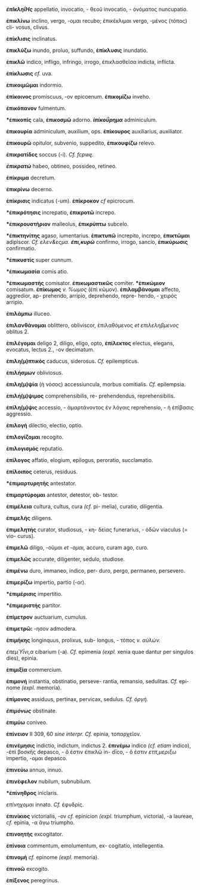 ***έπΙκληΐΗς*** appellatio, invocatio, - θεοῦ invocatio, - ὀνόματος
nuncupatio.

**ἐπικλίνω** inclino, vergo, -ομαι recubo; ἐπικέκλιμαι vergo, -μένος
(τόπος) cli- vosus, clivus.

**ἐπίκλισις** inclinatus.

**ἐπικλύζω** inundo, proluo, suffundo, **ἐπίκλυσις** inundatio.

**ἐπικλῶ** indico, infligo, infringo, irrogo, έπικλασθεῖσα indicta,
inflicta.

**ἐπίκλωσις** *cf.* uva.

**ἐπικοιμῶμαι** indormio.

**ἐπίκοινος** promiscuus, -ov epicoenum. **ἐπικομίζω** inveho.

**ἐπικόπανον** fulmentum.

**\*ἐπικοπίς** cala, **ἐπικοσμῶ** adorno. ***ίπίκοΰρημα*** adminiculum.

**ἐπικουρία** adminiculum, auxilium, ops. **ἐπίκουρος** auxiliarius,
auxiliator.

**ἐπικουρῶ** opitulor, subvenio, suppedito, **ἐπικουφίζω** relevo.

**ἐπικρατίδες** soccus (-i). *Cf. fcpwę.*

***έπικρατώ*** habeo, obtineo, possideo, retineo.

**έπίκριμα** decretum.

**ἐπικρίνω** decerno.

**ἐπίκρισις** indicatus (-um). **ἐπίκροκον** *cf* epicrocum.

**\*ἐπικρότησις** increpatio, **ἐπικροτῶ** increpo.

**\*ἐπικρουστήριον** malleolus, **ἐπικρύπτω** subcelo.

**\*ἐπικτηνίτης** agaso, iumentarius. **έπικτυπῶ** increpito, increpo,
**ἐπικτῶμαι** adipiscor. *Cf. ελεν&εςμα. **έπι,κυρώ*** confirmo, irrogo,
sancio, **ἐπικύρωσις** confirmatio.

**\*ἐπικυστίς** super cunnum.

**\*ἐπικωμασία** comis atio.

**\*ἐπικωμαστἡς** comisator. **ἐπικωμαστικῶς** comiter. **\*ἐπικώμιον**
comisatum. **ἐπίκωμος** *v. %ωμος* (έπὶ κῶμον). **ἐπιλαμβάνομαι**
affecto, aggredior, ap- prehendo, arripio, deprehendo, repre- hendo, -
χειρός arripio.

**ἐπιλάμπω** illuceo.

**ἐπιλανθάνομαι** oblittero, obliviscor, ἐπιλαθόμενος *et επιλεληβμενος*
oblitus 2.

**ἐπιλέγομαι** deligo 2, diligo, eligo, opto, **ἐπίλεκτος** electus,
elegans, evocatus, lectus 2., -ov decimatum.

**ἐπιλη(μ)πτικός** caducus, siderosus. *Cf.* epilempticus.

**έπιλήσμων** obliviosus.

**ἐπιλη(μ)ψία** (ἡ νόσος) accessiuncula, morbus comitialis. *Cf.*
epilempsia.

**ἐπιλἡ(μ)ψιμος** comprehensibilis, re- prehendendus, reprehensibilis.

**ἐπίλη(μ)ψις** accessio, - ἁμαρτάνοντος έν λόγοις reprehensio, - ἡ
έπίβασις aggressio.

**ἐπιλογή** dilectio, electio, optio.

**ἐπιλογίζομαι** recogito.

**ἐπιλογισμός** reputatio.

**ἐπίλογος** affatio, elogium, epilogus, peroratio, succlamatio.

**ἐπίλοιπος** ceterus, residuus.

**\*ἐπιμαρτυρητής** antestator.

**ἐπιμαρτύρομαι** antestor, detestor, ob- testor.

**ἐπιμέλεια** cultura, cultus, cura *(cf.* pi- melia), curatio,
diligentia.

**ἐπιμελής** diligens.

**ἐπιμελητἡς** curator, studiosus, - κη- δείας funerarius, - ὁδῶν
viaculus (= vio- curus).

**ἐπιμελῶ** diligo, -οῦμαι *et -ομαι,* accuro, curam ago, curo.

**ἐπιμελῶς** accurate, diligenter, sedulo, studiose.

**ἐπιμένω** duro, immaneo, indico, per- duro, pergo, permaneo,
persevero.

**ἐπιμερίζω** impertio, partio (-or).

**\*ἐπιμέρισις** impertitio.

**\*ἐπιμεριστής** partitor.

**ἐπίμετρον** auctuarium, cumulus.

**ἐπιμετρῶ:** -ησον admodera.

**ἐπιμήκης** longinquus, prolixus, sub- longus, - τόπος *v. αύλών.*

*έπεμΎΐνι,α* cibarium (-a). *Cf.* epimenia *(expl.* xenia quae dantur
per singulos dies), epinia.

**ἐπιμιξία** commercium.

**ἐπιμονἡ** instantia, obstinatio, perseve- rantia, remansio, sedulitas.
*Cf.* epi- nome *(expl.* memoria).

**ἐπίμονος** assiduus, pertinax, pervicax, sedulus. *Cf. όργή.*

***έπιμόνως*** obstinate.

**ἐπιμύω** coniveo.

**ἐπίνειον** II 309, 60 *sine interpr. Cf.* epinia, τοπαρχεῖον.

**ἐπινέμησις** indictio, indictum, indictus 2. **ἐπινέμω** indico *(cf.
etiam* indico), -έπὶ βοσκῆς depasco, - ὅ έστιν έπικλῶ in- dīco, - ὅ
έστιν *ετπ,μεριξω* impertio, -ομαι depasco.

**ἐπινεύω** annuo, innuo.

**ἐπινέφελον** nubilum, subnubilum.

**\*ἐπίνηθρος** iniclaris.

*επίνηχομαι* innato. *Cf.* έφυδρίς.

**ἐπινίκιος** victorialis, -ov *cf.* epinicion *(expl.* triumphum,
victoria), -a laureae, *cf.* epinia, -α ἄγω triumpho.

**ἐπινοητής** excogitator.

**ἐπίνοια** commentum, emolumentum, ex- cogitatio, intellegentia.

**ἐπινομή** *cf.* epinome *(expl.* memoria).

**ἐπινοῶ** excogito.

**ἐπίξενος** peregrinus.
